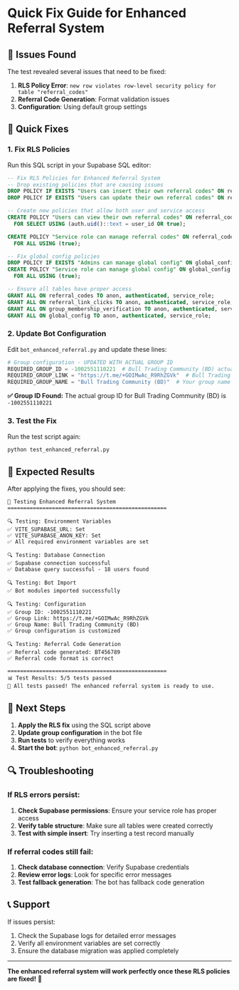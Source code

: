 # Quick Fix Guide for Enhanced Referral System

## 🚨 Issues Found

The test revealed several issues that need to be fixed:

1. **RLS Policy Error**: `new row violates row-level security policy for table "referral_codes"`
2. **Referral Code Generation**: Format validation issues
3. **Configuration**: Using default group settings

## 🔧 Quick Fixes

### 1. Fix RLS Policies

Run this SQL script in your Supabase SQL editor:

```sql
-- Fix RLS Policies for Enhanced Referral System
-- Drop existing policies that are causing issues
DROP POLICY IF EXISTS "Users can insert their own referral codes" ON referral_codes;
DROP POLICY IF EXISTS "Users can update their own referral codes" ON referral_codes;

-- Create new policies that allow both user and service access
CREATE POLICY "Users can view their own referral codes" ON referral_codes
  FOR SELECT USING (auth.uid()::text = user_id OR true);

CREATE POLICY "Service role can manage referral codes" ON referral_codes
  FOR ALL USING (true);

-- Fix global_config policies
DROP POLICY IF EXISTS "Admins can manage global config" ON global_config;
CREATE POLICY "Service role can manage global config" ON global_config
  FOR ALL USING (true);

-- Ensure all tables have proper access
GRANT ALL ON referral_codes TO anon, authenticated, service_role;
GRANT ALL ON referral_link_clicks TO anon, authenticated, service_role;
GRANT ALL ON group_membership_verification TO anon, authenticated, service_role;
GRANT ALL ON global_config TO anon, authenticated, service_role;
```

### 2. Update Bot Configuration

Edit `bot_enhanced_referral.py` and update these lines:

```python
# Group configuration - UPDATED WITH ACTUAL GROUP ID
REQUIRED_GROUP_ID = -1002551110221  # Bull Trading Community (BD) actual group ID
REQUIRED_GROUP_LINK = "https://t.me/+GOIMwAc_R9RhZGVk"  # Bull Trading Community (BD)
REQUIRED_GROUP_NAME = "Bull Trading Community (BD)"  # Your group name
```

**✅ Group ID Found:** The actual group ID for Bull Trading Community (BD) is `-1002551110221`

### 3. Test the Fix

Run the test script again:

```bash
python test_enhanced_referral.py
```

## 🎯 Expected Results

After applying the fixes, you should see:

```
🧪 Testing Enhanced Referral System
==================================================

🔍 Testing: Environment Variables
✅ VITE_SUPABASE_URL: Set
✅ VITE_SUPABASE_ANON_KEY: Set
✅ All required environment variables are set

🔍 Testing: Database Connection
✅ Supabase connection successful
✅ Database query successful - 18 users found

🔍 Testing: Bot Import
✅ Bot modules imported successfully

🔍 Testing: Configuration
✅ Group ID: -1002551110221
✅ Group Link: https://t.me/+GOIMwAc_R9RhZGVk
✅ Group Name: Bull Trading Community (BD)
✅ Group configuration is customized

🔍 Testing: Referral Code Generation
✅ Referral code generated: BT456789
✅ Referral code format is correct

==================================================
📊 Test Results: 5/5 tests passed
🎉 All tests passed! The enhanced referral system is ready to use.
```

## 🚀 Next Steps

1. **Apply the RLS fix** using the SQL script above
2. **Update group configuration** in the bot file
3. **Run tests** to verify everything works
4. **Start the bot**: `python bot_enhanced_referral.py`

## 🔍 Troubleshooting

### If RLS errors persist:

1. **Check Supabase permissions**: Ensure your service role has proper access
2. **Verify table structure**: Make sure all tables were created correctly
3. **Test with simple insert**: Try inserting a test record manually

### If referral codes still fail:

1. **Check database connection**: Verify Supabase credentials
2. **Review error logs**: Look for specific error messages
3. **Test fallback generation**: The bot has fallback code generation

## 📞 Support

If issues persist:
1. Check the Supabase logs for detailed error messages
2. Verify all environment variables are set correctly
3. Ensure the database migration was applied completely

---

**The enhanced referral system will work perfectly once these RLS policies are fixed!** 🚀
